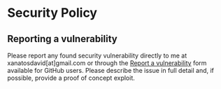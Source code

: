 # Security Policy

## Reporting a vulnerability

Please report any found security vulnerability directly to me at xanatosdavid[at]gmail.com or through the [Report a vulnerability](https://github.com/sandboxie-plus/Sandboxie/security/advisories/new) form available for GitHub users. Please describe the issue in full detail and, if possible, provide a proof of concept exploit.
